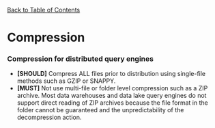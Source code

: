 [Back to Table of Contents](../README.md)
# Compression

### Compression for distributed query engines
- __[SHOULD]__ Compress ALL files prior to distribution using single-file methods such as GZIP or SNAPPY. 
- __[MUST]__ Not use multi-file or folder level compression such as a ZIP archive. Most data warehouses and data lake query engines do not support direct reading of ZIP archives because the file format in the folder cannot be guaranteed and the unpredictability of the decompression action.  